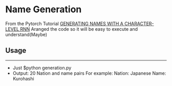 # Name Generation
From the Pytorch Tutorial [GENERATING NAMES WITH A CHARACTER-LEVEL RNN](https://pytorch.org/tutorials/intermediate/char_rnn_generation_tutorial.html)
Aranged the code so it will be easy to execute and understand(Maybe)

## Usage
---
* Just $python generation.py
* Output: 20 Nation and name pairs
  For example: Nation: Japanese Name: Kurohashi
 

